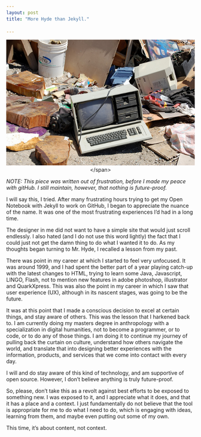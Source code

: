 ```yaml
---
layout: post
title: "More Hyde than Jekyll."

---
```

<span style="display:block;text-align:center">![Photo of a garbage dump site with a very old personal computer with 5.25 inch diskette drives in the foreground. In the background you can see an old Apple Macintosh and other assorted garbage.](/images/MATTHEW-DILLON-tech-download.jpg "Credit: https://flic.kr/p/86sqUY")</span>

*_NOTE: This piece was written out of frustration, before I made my peace with gitHub. I still maintain, however, that nothing is future-proof._*

I will say this, I tried. After many frustrating hours trying to get my Open Notebook with Jekyll to work on GitHub, I began to appreciate the nuance of the name. It was one of the most frustrating experiences I’d had in a long time.

The designer in me did not want to have a simple site that would just scroll endlessly. I also hated (and I do not use this word lightly) the fact that I could just not get the damn thing to do what I wanted it to do. As my thoughts began turning to Mr. Hyde, I recalled a lesson from my past.

There was point in my career at which I started to feel very unfocused. It was around 1999, and I had spent the better part of a year playing catch-up with the latest changes to HTML, trying to learn some Java, Javascript, LINGO, Flash, not to mention new features in adobe photoshop, illustrator and QuarkXpress. This was also the point in my career in which I saw that user experience (UX), although in its nascent stages, was going to be the future.

It was at this point that I made a conscious decision to excel at certain things, and stay aware of others. This was the lesson that I harkened back to. I am currently doing my masters degree in anthropology with a specialization in digital humanities, not to become a programmer, or to code, or to do any of those things. I am doing it to continue my journey of pulling back the curtain on culture, understand how others navigate the world, and translate that into designing better experiences with the information, products, and services that we come into contact with every day.

I will and do stay aware of this kind of technology, and am supportive of open source. However, I don’t believe anything is truly future-proof.

So, please, don’t take this as a revolt against best efforts to be exposed to something new. I was exposed to it, and I appreciate what it does, and that it has a place and a context. I just fundamentally do not believe that the tool is appropriate for me to do what I need to do, which is engaging with ideas, learning from them, and maybe even putting out some of my own.

This time, it’s about content, not context.
